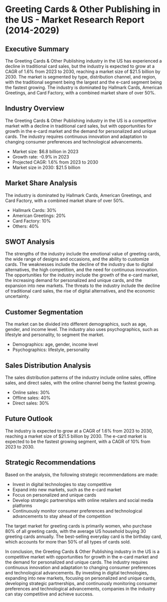 # Greeting Cards & Other Publishing in the US - Market Research Report (2014-2029)

## Executive Summary
The Greeting Cards & Other Publishing industry in the US has experienced a decline in traditional card sales, but the industry is expected to grow at a CAGR of 1.6% from 2023 to 2030, reaching a market size of $21.5 billion by 2030. The market is segmented by type, distribution channel, and region, with the traditional segment being the largest and the e-card segment being the fastest growing. The industry is dominated by Hallmark Cards, American Greetings, and Card Factory, with a combined market share of over 50%. 

## Industry Overview
The Greeting Cards & Other Publishing industry in the US is a competitive market with a decline in traditional card sales, but with opportunities for growth in the e-card market and the demand for personalized and unique cards. The industry requires continuous innovation and adaptation to changing consumer preferences and technological advancements. 

* Market size: $6.8 billion in 2023
* Growth rate: -0.9% in 2023
* Projected CAGR: 1.6% from 2023 to 2030
* Market size in 2030: $21.5 billion

## Market Share Analysis
The industry is dominated by Hallmark Cards, American Greetings, and Card Factory, with a combined market share of over 50%. 

* Hallmark Cards: 30%
* American Greetings: 20%
* Card Factory: 10%
* Others: 40%

## SWOT Analysis
The strengths of the industry include the emotional value of greeting cards, the wide range of designs and occasions, and the ability to customize cards. The weaknesses include the decline of the industry due to digital alternatives, the high competition, and the need for continuous innovation. The opportunities for the industry include the growth of the e-card market, the increasing demand for personalized and unique cards, and the expansion into new markets. The threats to the industry include the decline of traditional card sales, the rise of digital alternatives, and the economic uncertainty.

## Customer Segmentation
The market can be divided into different demographics, such as age, gender, and income level. The industry also uses psychographics, such as lifestyle and personality, to segment the market. 

* Demographics: age, gender, income level
* Psychographics: lifestyle, personality

## Sales Distribution Analysis
The sales distribution patterns of the industry include online sales, offline sales, and direct sales, with the online channel being the fastest growing. 

* Online sales: 30%
* Offline sales: 40%
* Direct sales: 30%

## Future Outlook
The industry is expected to grow at a CAGR of 1.6% from 2023 to 2030, reaching a market size of $21.5 billion by 2030. The e-card market is expected to be the fastest growing segment, with a CAGR of 10% from 2023 to 2030. 

## Strategic Recommendations
Based on the analysis, the following strategic recommendations are made:
* Invest in digital technologies to stay competitive
* Expand into new markets, such as the e-card market
* Focus on personalized and unique cards
* Develop strategic partnerships with online retailers and social media platforms
* Continuously monitor consumer preferences and technological advancements to stay ahead of the competition

The target market for greeting cards is primarily women, who purchase 80% of all greeting cards, with the average US household buying 30 greeting cards annually. The best-selling everyday card is the birthday card, which accounts for more than 50% of all types of cards sold. 

In conclusion, the Greeting Cards & Other Publishing industry in the US is a competitive market with opportunities for growth in the e-card market and the demand for personalized and unique cards. The industry requires continuous innovation and adaptation to changing consumer preferences and technological advancements. By investing in digital technologies, expanding into new markets, focusing on personalized and unique cards, developing strategic partnerships, and continuously monitoring consumer preferences and technological advancements, companies in the industry can stay competitive and achieve success.